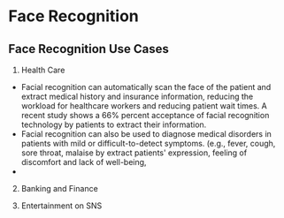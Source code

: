# Face Recognition

## Face Recognition Use Cases
1) Health Care
  - Facial recognition can automatically scan the face of the patient and extract medical history and insurance information, reducing the workload for healthcare workers and reducing patient wait times. A recent study shows a 66% percent acceptance of facial recognition technology by patients to extract their information.
  - Facial recognition can also be used to diagnose medical disorders in patients with mild or difficult-to-detect symptoms. (e.g., fever, cough, sore throat, malaise by extract patients' expression, feeling of discomfort and lack of well-being, 
  - 

2) Banking and Finance


3) Entertainment on SNS


